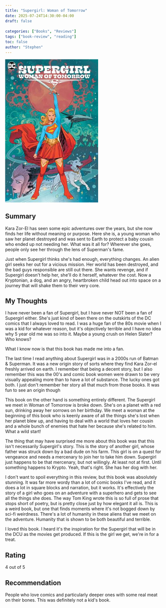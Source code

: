 ```yaml
---
title: "Supergirl: Woman of Tomorrow"
date: 2025-07-24T14:30:00-04:00
draft: false 

categories: ["Books", "Reviews"]
tags: ["book-review", "reading"]
toc: false
author: "Stephen"
---
```


![Book Cover](book-cover.jpg)

## Summary

 Kara Zor-El has seen some epic adventures over the years, but she now finds her life without meaning or purpose. Here she is, a young woman who saw her planet destroyed and was sent to Earth to protect a baby cousin who ended up not needing her. What was it all for? Wherever she goes, people only see her through the lens of Superman's fame.

 Just when Supergirl thinks she's had enough, everything changes. An alien girl seeks her out for a vicious mission. Her world has been destroyed, and the bad guys responsible are still out there. She wants revenge, and if Supergirl doesn't help her, she'll do it herself, whatever the cost. Now a Kryptonian, a dog, and an angry, heartbroken child head out into space on a journey that will shake them to their very core.

## My Thoughts

I have never been a fan of Supergirl, but I have never NOT been a fan of Supergirl either. She's just kind of been there on the outskirts of the DC comics that I always loved to read. I was a huge fan of the 80s movie when I was a kid for whatever reason, but it's objectively terrible and I have no idea why 5 year old me was so into it. Maybe a young crush on Helen Slater? Who knows?

What I know now is that this book has made me into a fan.

The last time I read anything about Supergirl was in a 2000s run of Batman & Superman. It was a new origin story of sorts where they find Kara Zor-el freshly arrived on earth. I remember that being a decent story, but I also remember this was the 00's and comic book women were drawn to be very visually appealing more than to have a lot of substance. The lucky ones got both. I just don't remember her story all that much from those books. It was fun to see an origin though

This book on the other hand is something entirely different. The Supergirl we meet in Woman of Tomorrow is broke down. She's on a planet with a red sun, drinking away her sorrows on her birthday. We meet a woman at the beginning of this book who is keenly aware of all the things she's lost when her planet blew up, and having to deal with a world that loves her cousin and a whole bunch of enemies that hate her because she's related to him. What a wild start!

The thing that may have surprised me more about this book was that this isn't necessarily Supergirl's story. This is the story of another girl, whose father was struck down by a bad dude on his farm. This girl is on a quest for vengeance and needs a mercenary to join her to take him down. Supergirl just happens to be that mercenary, but not willingly. At least not at first. Until something happens to Krypto. Yeah, that's right. She has her dog with her.

I don't want to spoil everything in this review, but this book was absolutely stunning. It was far more wordy than a lot of comic books I've read, and it does a lot in square blocks and narration, but it works. It's effectively the story of a girl who goes on an adventure with a superhero and gets to see all the things she does. The way Tom King wrote this is so full of prose that stops short of poetry, but is pretty close just by how elegant it all is. This is a weird book, but one that finds moments where it's not bogged down by sci-fi weirdness. There's a lot of humanity in these aliens that we meet on the adventure. Humanity that is shown to be both beautiful and terrible. 

I loved this book. I heard it's the inspiration for the Supergirl that will be in the DCU as the movies get produced. If this is the girl we get, we're in for a treat. 

## Rating

4 out of 5

## Recommendation

People who love comics and particularly deeper ones with some real meat on their bones. This was definitely not a kid's book.


